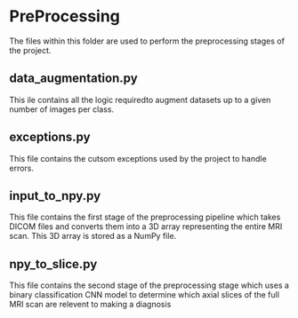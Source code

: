 # PreProcessing

The files within this folder are used to perform the preprocessing stages of the project.

## data_augmentation.py

This ile contains all the logic requiredto augment datasets up to a given number of images per class.

## exceptions.py

This file contains the cutsom exceptions used by the project to handle errors.

## input_to_npy.py

This file contains the first stage of the preprocessing pipeline which takes DICOM files and converts them into a 3D array representing the entire MRI scan. This 3D array is stored as a NumPy file.

## npy_to_slice.py

This file contains the second stage of the preprocessing stage which uses a binary classification CNN model to determine which axial slices of the full MRI scan are relevent to making a diagnosis
